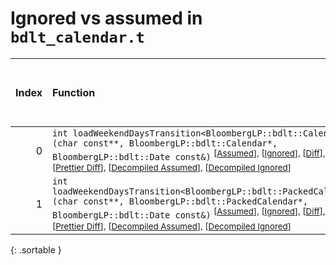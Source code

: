 # Ignored vs assumed in `bdlt_calendar.t`

<script src="../sorttable.js"></script>

|   Index | Function                                                                                                                                                                                                                                                                                                                                                                |   Difference in number of lines |   Function size difference in bytes |   Number of lines in assumed build |   Number of bytes in assumed build |   Number of lines in ignored build |   Number of bytes in ignored build |
|--------:|:------------------------------------------------------------------------------------------------------------------------------------------------------------------------------------------------------------------------------------------------------------------------------------------------------------------------------------------------------------------------|--------------------------------:|------------------------------------:|-----------------------------------:|-----------------------------------:|-----------------------------------:|-----------------------------------:|
|       0 | `int loadWeekendDaysTransition<BloombergLP::bdlt::Calendar>(char const**, BloombergLP::bdlt::Calendar*, BloombergLP::bdlt::Date const&)` <sup>\[[Assumed](0-assume)\], \[[Ignored](0-none)\], \[[Diff](0.diff.html)\], \[[Prettier Diff](0-diff.html)\], \[[Decompiled Assumed](0-assume-decompiled.txt)\], \[[Decompiled Ignored](0-none-decompiled.txt)\]             |                               3 |                                  16 |                                 83 |                                272 |                                 80 |                                256 |
|       1 | `int loadWeekendDaysTransition<BloombergLP::bdlt::PackedCalendar>(char const**, BloombergLP::bdlt::PackedCalendar*, BloombergLP::bdlt::Date const&)` <sup>\[[Assumed](1-assume)\], \[[Ignored](1-none)\], \[[Diff](1.diff.html)\], \[[Prettier Diff](1-diff.html)\], \[[Decompiled Assumed](1-assume-decompiled.txt)\], \[[Decompiled Ignored](1-none-decompiled.txt)\] |                               1 |                                   0 |                                 80 |                                256 |                                 79 |                                256 |
{: .sortable }
